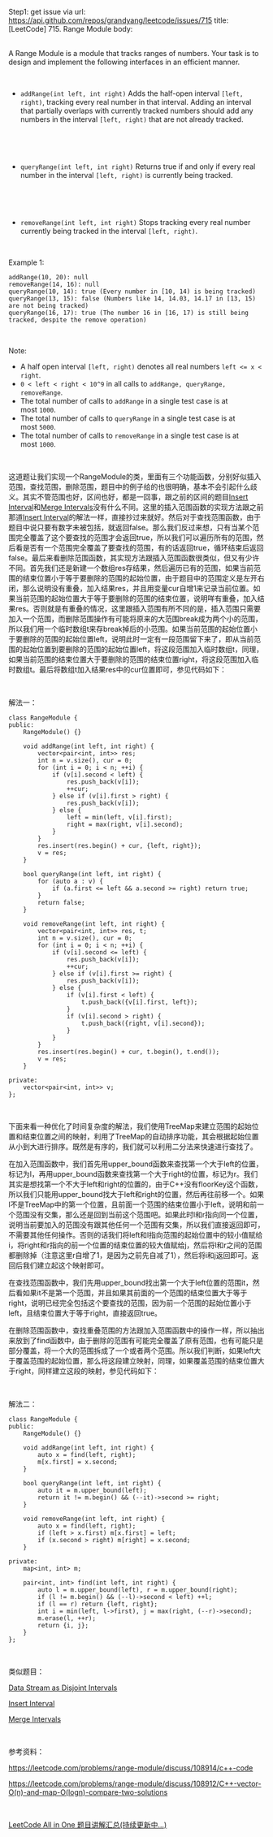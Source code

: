 Step1: get issue via url: https://api.github.com/repos/grandyang/leetcode/issues/715 
 title:[LeetCode] 715. Range Module 
 body:  
  

A Range Module is a module that tracks ranges of numbers. Your task is to design and implement the following interfaces in an efficient manner.

 

  * `addRange(int left, int right)` Adds the half-open interval `[left, right)`, tracking every real number in that interval. Adding an interval that partially overlaps with currently tracked numbers should add any numbers in the interval `[left, right)` that are not already tracked.



 

 

  * `queryRange(int left, int right)` Returns true if and only if every real number in the interval `[left, right)` is currently being tracked.



 

 

  * `removeRange(int left, int right)` Stops tracking every real number currently being tracked in the interval `[left, right)`.



 

Example 1:
    
    
    addRange(10, 20): null
    removeRange(14, 16): null
    queryRange(10, 14): true (Every number in [10, 14) is being tracked)
    queryRange(13, 15): false (Numbers like 14, 14.03, 14.17 in [13, 15) are not being tracked)
    queryRange(16, 17): true (The number 16 in [16, 17) is still being tracked, despite the remove operation)
    

 

Note:

  * A half open interval `[left, right)` denotes all real numbers `left <= x < right`.
  * `0 < left < right < 10^9` in all calls to `addRange, queryRange, removeRange`.
  * The total number of calls to `addRange` in a single test case is at most `1000`.
  * The total number of calls to `queryRange` in a single test case is at most `5000`.
  * The total number of calls to `removeRange` in a single test case is at most `1000`.



 

这道题让我们实现一个RangeModule的类，里面有三个功能函数，分别好似插入范围，查找范围，删除范围，题目中的例子给的也很明确，基本不会引起什么歧义。其实不管范围也好，区间也好，都是一回事，跟之前的区间的题目[Insert Interval](http://www.cnblogs.com/grandyang/p/4367569.html)和[Merge Intervals](http://www.cnblogs.com/grandyang/p/4370601.html)没有什么不同。这里的插入范围函数的实现方法跟之前那道[Insert Interval](http://www.cnblogs.com/grandyang/p/4367569.html)的解法一样，直接抄过来就好。然后对于查找范围函数，由于题目中说只要有数字未被包括，就返回false。那么我们反过来想，只有当某个范围完全覆盖了这个要查找的范围才会返回true，所以我们可以遍历所有的范围，然后看是否有一个范围完全覆盖了要查找的范围，有的话返回true，循环结束后返回false。最后来看删除范围函数，其实现方法跟插入范围函数很类似，但又有少许不同。首先我们还是新建一个数组res存结果，然后遍历已有的范围，如果当前范围的结束位置小于等于要删除的范围的起始位置，由于题目中的范围定义是左开右闭，那么说明没有重叠，加入结果res，并且用变量cur自增1来记录当前位置。如果当前范围的起始位置大于等于要删除的范围的结束位置，说明咩有重叠，加入结果res。否则就是有重叠的情况，这里跟插入范围有所不同的是，插入范围只需要加入一个范围，而删除范围操作有可能将原来的大范围break成为两个小的范围，所以我们用一个临时数组t来存break掉后的小范围。如果当前范围的起始位置小于要删除的范围的起始位置left，说明此时一定有一段范围留下来了，即从当前范围的起始位置到要删除的范围的起始位置left，将这段范围加入临时数组t，同理，如果当前范围的结束位置大于要删除的范围的结束位置right，将这段范围加入临时数组t。最后将数组t加入结果res中的cur位置即可，参见代码如下：

 

解法一：
    
    
    class RangeModule {
    public:
        RangeModule() {}
        
        void addRange(int left, int right) {
            vector<pair<int, int>> res;
            int n = v.size(), cur = 0;
            for (int i = 0; i < n; ++i) {
                if (v[i].second < left) {
                    res.push_back(v[i]);
                    ++cur;
                } else if (v[i].first > right) {
                    res.push_back(v[i]);
                } else {
                    left = min(left, v[i].first);
                    right = max(right, v[i].second);
                }
            }
            res.insert(res.begin() + cur, {left, right});
            v = res;
        }
        
        bool queryRange(int left, int right) {
            for (auto a : v) {
                if (a.first <= left && a.second >= right) return true;
            }
            return false;
        }
        
        void removeRange(int left, int right) {
            vector<pair<int, int>> res, t;
            int n = v.size(), cur = 0;
            for (int i = 0; i < n; ++i) {
                if (v[i].second <= left) {
                    res.push_back(v[i]);
                    ++cur;
                } else if (v[i].first >= right) {
                    res.push_back(v[i]);
                } else {
                    if (v[i].first < left) {
                        t.push_back({v[i].first, left});
                    }
                    if (v[i].second > right) {
                        t.push_back({right, v[i].second});
                    }
                }
            }
            res.insert(res.begin() + cur, t.begin(), t.end());
            v = res;
        }
    
    private:
        vector<pair<int, int>> v;
    };

 

下面来看一种优化了时间复杂度的解法，我们使用TreeMap来建立范围的起始位置和结束位置之间的映射，利用了TreeMap的自动排序功能，其会根据起始位置从小到大进行排序。既然是有序的，我们就可以利用二分法来快速进行查找了。

在加入范围函数中，我们首先用upper_bound函数来查找第一个大于left的位置，标记为l，再用upper_bound函数来查找第一个大于right的位置，标记为r。我们其实是想找第一个不大于left和right的位置的，由于C++没有floorKey这个函数，所以我们只能用upper_bound找大于left和right的位置，然后再往前移一个。如果l不是TreeMap中的第一个位置，且前面一个范围的结束位置小于left，说明和前一个范围没有交集，那么还是回到当前这个范围吧。如果此时l和r指向同一个位置，说明当前要加入的范围没有跟其他任何一个范围有交集，所以我们直接返回即可，不需要其他任何操作。否则的话我们将left和l指向范围的起始位置中的较小值赋给i，将right和r指向的前一个位置的结束位置的较大值赋给j，然后将l和r之间的范围都删除掉（注意这里r自增了1，是因为之前先自减了1），然后将i和j返回即可。返回后我们建立起这个映射即可。

在查找范围函数中，我们先用upper_bound找出第一个大于left位置的范围it，然后看如果it不是第一个范围，并且如果其前面的一个范围的结束位置大于等于right，说明已经完全包括这个要查找的范围，因为前一个范围的起始位置小于left，且结束位置大于等于right，直接返回true。

在删除范围函数中，查找重叠范围的方法跟加入范围函数中的操作一样，所以抽出来放到了find函数中，由于删除的范围有可能完全覆盖了原有范围，也有可能只是部分覆盖，将一个大的范围拆成了一个或者两个范围。所以我们判断，如果left大于覆盖范围的起始位置，那么将这段建立映射，同理，如果覆盖范围的结束位置大于right，同样建立这段的映射，参见代码如下：

 

解法二：
    
    
    class RangeModule {
    public:
        RangeModule() {}
        
        void addRange(int left, int right) {
            auto x = find(left, right);
            m[x.first] = x.second;
        }
        
        bool queryRange(int left, int right) {
            auto it = m.upper_bound(left);
            return it != m.begin() && (--it)->second >= right;
        }
        
        void removeRange(int left, int right) {
            auto x = find(left, right);
            if (left > x.first) m[x.first] = left;
            if (x.second > right) m[right] = x.second;
        }
    
    private:
        map<int, int> m;
        
        pair<int, int> find(int left, int right) {
            auto l = m.upper_bound(left), r = m.upper_bound(right);
            if (l != m.begin() && (--l)->second < left) ++l;
            if (l == r) return {left, right};
            int i = min(left, l->first), j = max(right, (--r)->second);
            m.erase(l, ++r);
            return {i, j};
        }
    };

 

类似题目：

[Data Stream as Disjoint Intervals](http://www.cnblogs.com/grandyang/p/5548284.html)

[Insert Interval](http://www.cnblogs.com/grandyang/p/4367569.html)

[Merge Intervals](http://www.cnblogs.com/grandyang/p/4370601.html)

 

参考资料：

<https://leetcode.com/problems/range-module/discuss/108914/c++-code>

<https://leetcode.com/problems/range-module/discuss/108912/C++-vector-O(n)-and-map-O(logn)-compare-two-solutions>

 

[LeetCode All in One 题目讲解汇总(持续更新中...)](http://www.cnblogs.com/grandyang/p/4606334.html)
